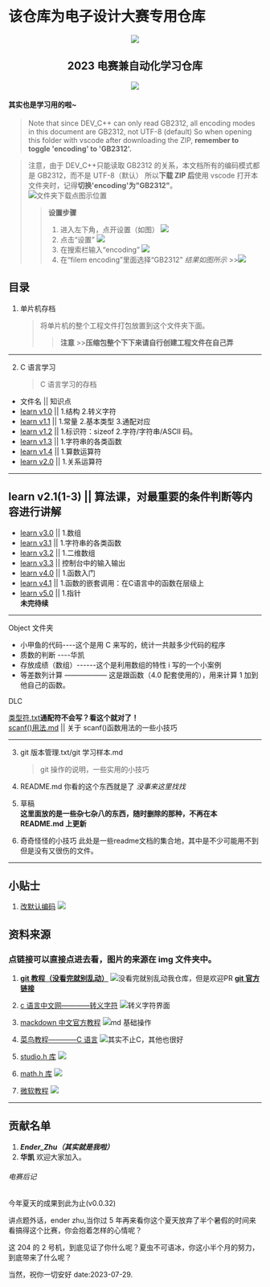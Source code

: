 # 该仓库为电子设计大赛专用仓库

<div align=center>
	<img src="./img/LUCY.png"/>
	<h2>2023 电赛兼自动化学习仓库</h2>
	<p>
		<a href="https://gitee.com/soul-fox/learn_c">
			<img src="https://gitee.com/soul-fox/learn_c/badge/star.svg"/>
		</a>
	</p>
    <div herf="http://stats.justsong.cn/api/bilibili?id=290423223&theme=dark&lang=zh-CN"></div>
</div>

#### 其实也是学习用的啦~

> Note that since DEV_C++ can only read GB2312, all encoding modes in this document are GB2312, not UTF-8 (default)
> So when opening this folder with vscode after downloading the ZIP, **remember to toggle 'encoding' to 'GB2312'.**

> 注意，由于 DEV_C++只能读取 GB2312 的关系，本文档所有的编码模式都是 GB2312，而不是 UTF-8（默认）
> 所以**下载 ZIP 后**使用 vscode 打开本文件夹时，记得**切换'encoding'为"GB2312"**。  
> ![文件夹下载点图示位置](./img/下载文件夹.png)
>
> > **设置步骤**
> >
> > 1. 进入左下角，点开设置（如图）
> >    ![](./img/encoding01.png)
> > 2. 点击“设置”
> >    ![](./img/encoding02.png)
> > 3. 在搜索栏输入“encoding”
> >    ![](./img/encoding03.png)
> > 4. 在“filem encoding”里面选择“GB2312” _结果如图所示_ >>![](./img/encoding04.png)

## 目录

1. 单片机存档
   > 将单片机的整个工程文件打包放置到这个文件夹下面。
   >
   > > **注意** >>**压缩包整个下下来请自行创建工程文件在自己弄**

---

2. C 语言学习
   > C 语言学习的存档

- 文件名 || 知识点
- [learn v1.0](./C语言学习/learn%20v1.0.c) || 1.结构 2.转义字符
- [learn v1.1](./C语言学习/learn%20v1.1.c) || 1.常量 2.基本类型 3.通配对应
- [learn v1.2](./C语言学习/learn%20v1.2.c) || 1.标识符：sizeof 2.字符/字符串/ASCII 码。
- [learn v1.3](./C语言学习/learn%20v1.3.c) || 1.字符串的各类函数
- [learn v1.4](./C语言学习/learn%20v1.3.c) || 1.算数运算符
- [learn v2.0](./C语言学习/learn%20v1.4.c) || 1.关系运算符
---

## learn v2.1(1-3) || 算法课，对最重要的条件判断等内容进行讲解

- [learn v3.0](./C语言学习/learn%20v3.0.c) || 1.数组
- [learn v3.1](./C语言学习/learn%20v3.1.c) || 1.字符串的各类函数
- [learn v3.2](./C语言学习/learn%20v3.2.c) || 1.二维数组
- [learn v3.3](./C语言学习/learn%20v3.3.c) || 控制台中的输入输出
- [learn v4.0](./C语言学习/learn%20v4.0.c) || 1.函数入门
- [learn v4.1](./C语言学习/learn%20v4.1.c) || 1.函数的嵌套调用：在C语言中的函数在层级上
- [learn v5.0](./C语言学习/learn%20v5.0.c) || 1.指针  
  **未完待续**

---

Object 文件夹

- 小甲鱼的代码----这个是用 C 来写的，统计一共敲多少代码的程序
- 质数的判断 ----华凯
- 存放成绩（数组）------这个是利用数组的特性 i 写的一个小案例
- 等差数列计算 —————— 这是跟函数（4.0 配套使用的），用来计算 1 加到他自己的函数。

DLC

[类型符.txt](./C语言学习/类型符.txt)**通配符不会写？看这个就对了！**  
[scanf()用法.md](<./C语言学习/scanf()用法.md>) || 关于 scanf()函数用法的一些小技巧

---

3. git 版本管理.txt/git 学习样本.md

   > git 操作的说明，一些实用的小技巧

4. README.md
   你看的这个东西就是了 _没事来这里找找_

5. 草稿  
   **这里面放的是一些杂七杂八的东西，随时删除的那种，不再在本 README.md 上更新**

6. 奇奇怪怪的小技巧
   此处是一些readme文档的集合地，其中是不少可能用不到但是没有又很伤的文件。

---

## 小贴士

1. [改默认编码](https://blog.csdn.net/u012308586/article/details/98201989)
   ![](./img/改固定encoding.png)

## 资料来源

### 点链接可以直接点进去看，图片的来源在 img 文件夹中。

1. [**git 教程（没看完就别乱动）**](https://www.runoob.com/git/git-tutorial.html)
   ![没看完就别乱动我仓库，但是欢迎PR](./img/git学习.png)
   [**git 官方链接**](https://git-scm.com/book/zh/v2/%E8%B5%B7%E6%AD%A5-%E5%AE%89%E8%A3%85-Git)

2. [c 语言中文网————转义字符](http://c.biancheng.net/view/1769.html)
   ![转义字符界面](./img/c语言中文网.png)

3. [mackdown 中文官方教程](https://markdown.com.cn/cheat-sheet.html#%E5%9F%BA%E6%9C%AC%E8%AF%AD%E6%B3%95)
   ![md 基础操作](./img/md中文网.png)

4. [菜鸟教程————C 语言](https://www.runoob.com/cprogramming/c-tutorial.html)
   ![其实不止C，其他也很好](./img/菜鸟教程.png)

5. [studio.h 库](https://www.runoob.com/cprogramming/c-standard-library-stdio-h.html)
   ![](./img/Stdio.h库.png)

6. [math.h 库](https://www.runoob.com/cprogramming/c-standard-library-math-h.html)
   ![](./img/math.png)

7. [微软教程](https://learn.microsoft.com/zh-cn/cpp/preprocessor/hash-if-hash-elif-hash-else-and-hash-endif-directives-c-cpp?view=msvc-170)
   ![](./img/Microsoft.png)

---

## 贡献名单

1. **_Ender_Zhu（其实就是我啦）_**
2. **华凯**
   欢迎大家加入。

###### 电赛后记

今年夏天的成果到此为止(v0.0.32)

讲点题外话，ender zhu,当你过 5 年再来看你这个夏天放弃了半个暑假的时间来看搞得这个比赛，你会抱着怎样的心情呢？

这 204 的 2 号机，到底见证了你什么呢？夏虫不可语冰，你这小半个月的努力，到底带来了什么呢？

当然，祝你一切安好 date:2023-07-29.
